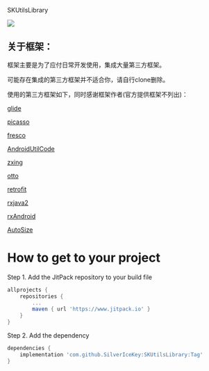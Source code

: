 SKUtilsLibrary

[![](https://www.jitpack.io/v/SilverIceKey/SKUtilsLibrary.svg)](https://www.jitpack.io/#SilverIceKey/SKUtilsLibrary)



## 关于框架：

框架主要是为了应付日常开发使用，集成大量第三方框架。

可能存在集成的第三方框架并不适合你，请自行clone删除。

使用的第三方框架如下，同时感谢框架作者(官方提供框架不列出)：

[glide](https://github.com/bumptech/glide)

[picasso](https://github.com/square/picasso)

[fresco](https://github.com/facebook/fresco)

[AndroidUtilCode](https://github.com/Blankj/AndroidUtilCode)

[zxing](https://github.com/zxing/zxing)

[otto](https://github.com/square/otto)

[retrofit](https://github.com/square/retrofit)

[rxjava2](https://github.com/ReactiveX/RxJava)

[rxAndroid](https://github.com/ReactiveX/RxAndroid)

[AutoSize](https://github.com/JessYanCoding/AndroidAutoSize)

# How to get to your project

Step 1. Add the JitPack repository to your build file

```groovy
allprojects {
	repositories {
		...
		maven { url 'https://www.jitpack.io' }
	}
}
```

Step 2. Add the dependency

```groovy
dependencies {
	implementation 'com.github.SilverIceKey:SKUtilsLibrary:Tag'
}
```